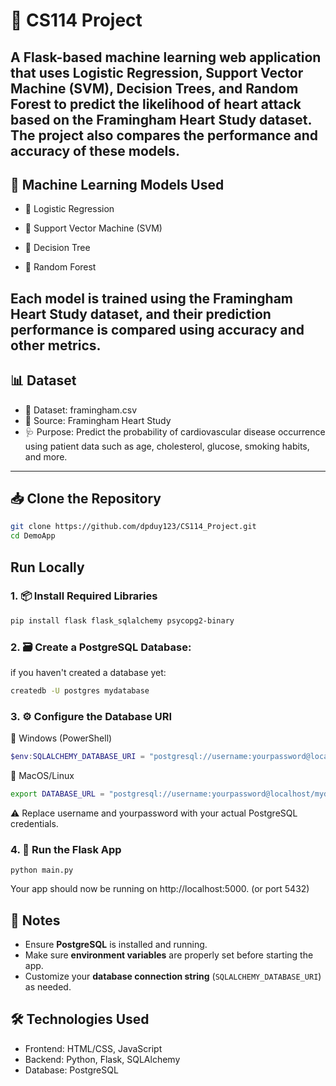 # 🚀 CS114 Project

A Flask-based machine learning web application that uses Logistic Regression, Support Vector Machine (SVM), Decision Trees, and Random Forest to predict the likelihood of heart attack based on the **Framingham Heart Study dataset**. The project also compares the performance and accuracy of these models.
---
## 🧠 Machine Learning Models Used

- 🔹 Logistic Regression

- 🔹 Support Vector Machine (SVM)

- 🔹 Decision Tree

- 🔹 Random Forest

Each model is trained using the Framingham Heart Study dataset, and their prediction performance is compared using accuracy and other metrics.
---
## 📊 Dataset
- 📁 Dataset: framingham.csv
- 📌 Source: Framingham Heart Study
- 🩺 Purpose: Predict the probability of cardiovascular disease occurrence using patient data such as age, cholesterol, glucose, smoking habits, and more.
---

## 📥 Clone the Repository

```bash
git clone https://github.com/dpduy123/CS114_Project.git
cd DemoApp
```

## Run Locally
### 1. 📦 Install Required Libraries
```bash
pip install flask flask_sqlalchemy psycopg2-binary
```

### 2. 🗃️ Create a PostgreSQL Database:
if you haven't created a database yet:
```bash
createdb -U postgres mydatabase
```

### 3. ⚙️ Configure the Database URI
🔹 Windows (PowerShell)
```powershell
$env:SQLALCHEMY_DATABASE_URI = "postgresql://username:yourpassword@localhost:5432/mydatabase"
```

🔹 MacOS/Linux
```bash
export DATABASE_URL = "postgresql://username:yourpassword@localhost/mydatabase"
```
⚠️ Replace username and yourpassword with your actual PostgreSQL credentials.


### 4. 🚀 Run the Flask App
```
python main.py
```
Your app should now be running on http://localhost:5000. (or port 5432)

## 📌 Notes

- Ensure **PostgreSQL** is installed and running.
- Make sure **environment variables** are properly set before starting the app.
- Customize your **database connection string** (`SQLALCHEMY_DATABASE_URI`) as needed.

## 🛠️ Technologies Used
- Frontend: HTML/CSS, JavaScript
- Backend: Python, Flask, SQLAlchemy
- Database: PostgreSQL


